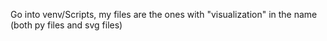 Go into venv/Scripts, my files are the ones with "visualization" in the name (both py files and svg files)
